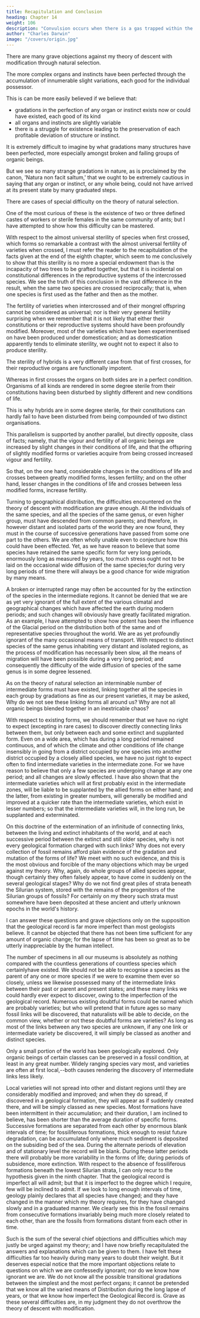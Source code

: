 ```yaml
---
title: Recapitulation and Conclusion
heading: Chapter 14
weight: 106
description: "Convulsion occurs when there is a gas trapped within the nerves, not pure animal spirits"
author: "Charles Darwin"
image: "/covers/origin.jpg"
---
```




<!-- Recapitulation of the difficulties on the theory of Natural Selection -- Recapitulation of the general
and special circumstances in its favour -- Causes of the general belief in the immutability of species
-- How far the theory of natural selection may be extended -- Effects of its adoption on the study of
Natural history -- Concluding remarks. -->

<!-- As this whole volume is one long argument, it may be convenient to the reader to have the leading
facts and inferences briefly recapitulated. -->

There are many grave objections against my theory of descent with modification through natural selection. 

<!-- I have endeavoured to give to them their full force. Nothing at first can appear more difficult to believe than that  -->

The more complex organs and instincts have been perfected through the accumulation of innumerable slight variations, each good for the individual possessor.

<!-- , not by means superior to, though analogous with, human reason, -->


This is can be more easily believed if we believe that:
- gradations in the perfection of any organ or instinct exists now or could have existed, each good of its kind
- all organs and instincts are slightly variable
- there is a struggle for existence leading to the preservation of each profitable deviation of structure or instinct. 

It is extremely difficult to imagine by what gradations many structures have been perfected, more especially amongst broken and failing groups of organic beings.

But we see so many strange gradations in nature, as is proclaimed by the canon, 'Natura non facit saltum,' that we ought to be extremely cautious in saying that any organ or instinct, or any whole being, could not have arrived at its present state by many graduated steps.

There are cases of special difficulty on the theory of natural selection.

One of the most curious of these is the existence of two or three defined castes of workers or sterile females in the same community of ants; but I have attempted to show how this difficulty can be mastered.

With respect to the almost universal sterility of species when first crossed, which forms so remarkable a contrast with the almost universal fertility of varieties when crossed, I must refer the reader to the recapitulation of the facts given at the end of the eighth chapter, which seem to me conclusively to show that this sterility is no more a special endowment than is the incapacity of two trees to be grafted together, but that it is incidental on constitutional differences in the reproductive systems of the intercrossed species. We see the truth of this conclusion in the vast difference in the result, when the same two species are crossed reciprocally; that is, when one species is first used as the father and then as the mother.

The fertility of varieties when intercrossed and of their mongrel offspring cannot be considered as universal; nor is their very general fertility surprising when we remember that it is not likely that either their constitutions or their reproductive systems should have been profoundly modified. Moreover, most of the varieties which have been experimentised on have been produced under domestication; and as domestication apparently tends to eliminate sterility, we ought not to expect it also to produce sterility.

The sterility of hybrids is a very different case from that of first crosses, for their reproductive organs are functionally impotent.

Whereas in first crosses the organs on both sides are in a perfect condition. Organisms of all kinds are rendered in some degree sterile from their constitutions having been disturbed by slightly different and new conditions of life.

This is why hybrids are in some degree sterile, for their constitutions can hardly fail to have been disturbed from being compounded of two distinct organisations. 

This parallelism is supported by another parallel, but directly opposite, class of facts; namely, that the vigour and fertility of all organic beings are increased by slight changes in their conditions of life, and that the offspring of slightly modified forms or varieties acquire from being crossed increased vigour and fertility. 

So that, on the one hand, considerable changes in the conditions of life and crosses between greatly modified forms, lessen fertility; and on the other hand, lesser changes in the conditions of life and crosses between less modified forms, increase fertility.

Turning to geographical distribution, the difficulties encountered on the theory of descent with modification are grave enough. All the individuals of the same species, and all the species of the same genus, or even higher group, must have descended from common parents; and therefore, in however distant and isolated parts of the world they are now found, they must in the course of
successive generations have passed from some one part to the others. We are often wholly unable
even to conjecture how this could have been effected. Yet, as we have reason to believe that some
species have retained the same specific form for very long periods, enormously long as measured
by years, too much stress ought not to be laid on the occasional wide diffusion of the same species;for during very long periods of time there will always be a good chance for wide migration by
many means. 

A broken or interrupted range may often be accounted for by the extinction of the species in the intermediate regions. It cannot be denied that we are as yet very ignorant of the full extent of the various climatal and geographical changes which have affected the earth during modern periods; and such changes will obviously have greatly facilitated migration. As an
example, I have attempted to show how potent has been the influence of the Glacial period on the
distribution both of the same and of representative species throughout the world. We are as yet
profoundly ignorant of the many occasional means of transport. With respect to distinct species of
the same genus inhabiting very distant and isolated regions, as the process of modification has
necessarily been slow, all the means of migration will have been possible during a very long
period; and consequently the difficulty of the wide diffusion of species of the same genus is in
some degree lessened.

As on the theory of natural selection an interminable number of intermediate forms must have existed, linking together all the species in each group by gradations as fine as our present varieties, it may be asked, Why do we not see these linking forms all around us? Why are not all organic beings blended together in an inextricable chaos? 

With respect to existing forms, we should remember that we have no right to expect (excepting in rare cases) to discover directly connecting links between them, but only between each and some extinct and supplanted form. Even on a wide area, which has during a long period remained continuous, and of which the climate and other conditions of life change insensibly in going from a district occupied by one species into another district occupied by a closely allied species, we have no just right to expect often to find intermediate varieties in the intermediate zone. For we have reason to believe that only a few species are undergoing change at any one period; and all changes are slowly effected. I have also shown that the intermediate varieties which will at first probably exist in the intermediate zones, will be liable to be supplanted by the allied forms on either hand; and the latter, from existing in greater numbers, will generally be modified and improved at a quicker rate than the intermediate varieties, which exist in lesser numbers; so that the intermediate varieties will, in the long run, be supplanted and exterminated.

On this doctrine of the extermination of an infinitude of connecting links, between the living and extinct inhabitants of the world, and at each successive period between the extinct and still older species, why is not every geological formation charged with such links? Why does not every collection of fossil remains afford plain evidence of the gradation and mutation of the forms of life? We meet with no such evidence, and this is the most obvious and forcible of the many objections which may be urged against my theory. Why, again, do whole groups of allied species appear, though certainly they often falsely appear, to have come in suddenly on the several geological stages? Why do we not find great piles of strata beneath the Silurian system, stored with the remains of the progenitors of the Silurian groups of fossils? For certainly on my theory such strata must somewhere have been deposited at these ancient and utterly unknown epochs in the world's history.

I can answer these questions and grave objections only on the supposition that the geological record
is far more imperfect than most geologists believe. It cannot be objected that there has not been
time sufficient for any amount of organic change; for the lapse of time has been so great as to be
utterly inappreciable by the human intellect.

The number of specimens in all our museums is absolutely as nothing compared with the countless generations of countless species which certainlyhave existed. We should not be able to recognise a species as the parent of any one or more species if we were to examine them ever so closely, unless we likewise possessed many of the intermediate links between their past or parent and present states; and these many links we could hardly ever expect to discover, owing to the imperfection of the geological record. Numerous existing doubtful forms could be named which are probably varieties; but who will pretend that in future ages so many fossil links will be discovered, that naturalists will be able to decide, on the common view, whether or not these doubtful forms are varieties? As long as most of the links between any two species are unknown, if any one link or intermediate variety be discovered, it will simply be classed as another and distinct species.

Only a small portion of the world has been geologically explored. Only organic beings of certain classes can be preserved in a fossil condition, at least in any great number. Widely ranging species vary most, and varieties are often at first local,--both causes rendering the discovery of intermediate links less likely.

Local varieties will not spread into other and distant regions until they are considerably modified and improved; and when they do spread, if discovered in a geological formation, they will appear as if suddenly created there, and will be simply classed as new species. Most formations have been intermittent in their accumulation; and their duration, I am inclined to believe, has been shorter than the average duration of specific forms. Successive formations are separated from each other by enormous blank intervals of time; for fossiliferous formations, thick enough to resist future degradation, can be accumulated only where much sediment is deposited on the subsiding bed of the sea. During the alternate periods of elevation and of stationary level the record will be blank. During these latter periods there will probably be more variability in the forms of life; during periods of subsidence, more extinction. With respect to the absence of fossiliferous formations beneath the lowest Silurian strata, I can only recur to the hypothesis given in the ninth chapter. That the geological record is imperfect all will admit; but that it is imperfect to the degree which I require, few will be inclined to admit. If we look to long enough intervals of time, geology plainly declares that all species have changed; and they have changed in the manner which my theory requires, for they have changed slowly and in a graduated manner. We clearly see this in the fossil remains from consecutive formations invariably being much more closely related to each other, than are the fossils from formations distant from each other in time.

Such is the sum of the several chief objections and difficulties which may justly be urged against my theory; and I have now briefly recapitulated the answers and explanations which can be given to them. I have felt these difficulties far too heavily during many years to doubt their weight. But it deserves especial notice that the more important objections relate to questions on which we are confessedly ignorant; nor do we know how ignorant we are. We do not know all the possible transitional gradations between the simplest and the most perfect organs; it cannot be pretended that we know all the varied means of Distribution during the long lapse of years, or that we know how imperfect the Geological Record is. Grave as these several difficulties are, in my judgment they do not overthrow the theory of descent with modification.

